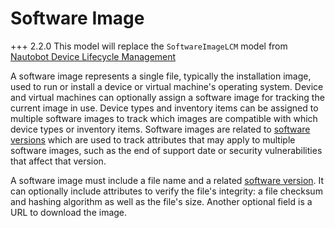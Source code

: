 # Software Image

+++ 2.2.0
    This model will replace the `SoftwareImageLCM` model from [Nautobot Device Lifecycle Management](https://docs.nautobot.com/projects/device-lifecycle/en/latest/)

A software image represents a single file, typically the installation image, used to run or install a device or virtual machine's operating system. Device and virtual machines can optionally assign a software image for tracking the current image in use. Device types and inventory items can be assigned to multiple software images to track which images are compatible with which device types or inventory items. Software images are related to [software versions](./softwareversion.md) which are used to track attributes that may apply to multiple software images, such as the end of support date or security vulnerabilities that affect that version.

A software image must include a file name and a related [software version](./softwareversion.md). It can optionally include attributes to verify the file's integrity: a file checksum and hashing algorithm as well as the file's size. Another optional field is a URL to download the image.
